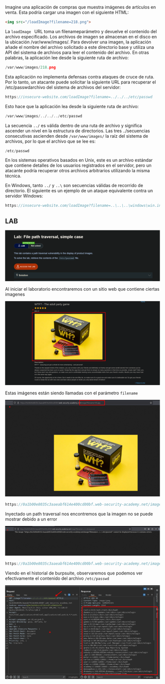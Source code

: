 Imagine una aplicación de compras que muestra imágenes de artículos en venta. Esta podría cargar una imagen con el siguiente HTML:

```html
<img src="/loadImage?filename=218.png">
```

La `loadImage ` URL toma un filenameparámetro y devuelve el contenido del archivo especificado. Los archivos de imagen se almacenan en el disco en la ubicación /var/www/images/. Para devolver una imagen, la aplicación añade el nombre del archivo solicitado a este directorio base y utiliza una API del sistema de archivos para leer el contenido del archivo. En otras palabras, la aplicación lee desde la siguiente ruta de archivo:

```c
/var/www/images/218.png
```

Esta aplicación no implementa defensas contra ataques de cruce de ruta. Por lo tanto, un atacante puede solicitar la siguiente URL para recuperar el /etc/passwdarchivo del sistema de archivos del servidor:

```c
https://insecure-website.com/loadImage?filename=../../../etc/passwd
```

Esto hace que la aplicación lea desde la siguiente ruta de archivo:

```c
/var/www/images/../../../etc/passwd
```

La secuencia `../` es válida dentro de una ruta de archivo y significa ascender un nivel en la estructura de directorios. Las tres ../secuencias consecutivas ascienden desde `/var/www/images/` la raíz del sistema de archivos, por lo que el archivo que se lee es:

```c
/etc/passwd
```

En los sistemas operativos basados en Unix, este es un archivo estándar que contiene detalles de los usuarios registrados en el servidor, pero un atacante podría recuperar otros archivos arbitrarios utilizando la misma técnica.

En Windows, tanto `../` y `..\` son secuencias válidas de recorrido de directorio. El siguiente es un ejemplo de un ataque equivalente contra un servidor Windows:

```c
https://insecure-website.com/loadImage?filename=..\..\..\windows\win.ini
```

## LAB

![20250727211519.png](20250727211519.png)

Al iniciar el laboratorio encontraremos con un sitio web que contiene ciertas imagenes

![20250727213007.png](20250727213007.png)

Estas imágenes están siendo llamadas con el parámetro `filename`

![20250727213041.png](20250727213041.png)

```c
https://0a1b00e8035c3aaeabf614e400cd00bf.web-security-academy.net/image?filename=55.jpg
```

Inyectado un path traversal nos encontremos que la imagen no se puede mostrar debido a un error 

![20250727213114.png](20250727213114.png)

```c
https://0a1b00e8035c3aaeabf614e400cd00bf.web-security-academy.net/image?filename=../../../etc/passwd
```

Viendo en el historial de burpsuite, observaremos que podemos ver efectivamente el contenido del archivo `/etc/passwd`

![20250727213138.png](20250727213138.png)
